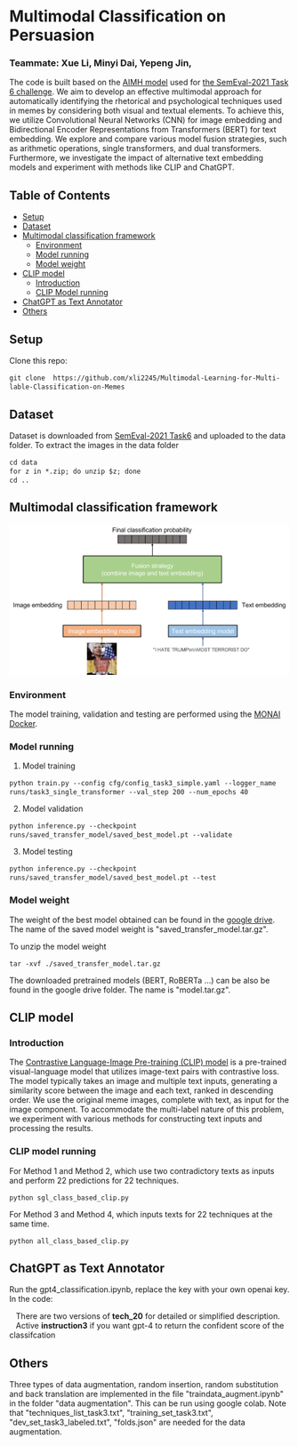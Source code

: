 # Multimodal Classification on Persuasion
### Teammate: Xue Li, Minyi Dai, Yepeng Jin, 
The code is built based on the [AIMH model](https://github.com/mesnico/MemePersuasionDetection) used for [the SemEval-2021 Task 6 challenge](https://propaganda.math.unipd.it/semeval2021task6/). We aim to develop an effective multimodal approach for automatically identifying the rhetorical and psychological techniques used in memes by considering both visual and textual elements. To achieve this, we utilize Convolutional Neural Networks (CNN) for image embedding and Bidirectional Encoder Representations from Transformers (BERT) for text embedding. We explore and compare various model fusion strategies, such as arithmetic operations, single transformers, and dual transformers. Furthermore, we investigate the impact of alternative text embedding models and experiment with methods like CLIP and ChatGPT. 
## Table of Contents
- [Setup](#setup)
- [Dataset](#dataset)
- [Multimodal classification framework](#multimodal-classification-framework)
  - [Environment](#environment)
  - [Model running](#model-running)
  - [Model weight](#model-weight)
- [CLIP model](#clip-model)
  - [Introduction](#introduction)
  - [CLIP Model running](#clip-model-running)
- [ChatGPT as Text Annotator](#chatgpt-as-text-annotator)
- [Others](#others)
## Setup
Clone this repo:
```
git clone  https://github.com/xli2245/Multimodal-Learning-for-Multi-lable-Classification-on-Memes
```
## Dataset
Dataset is downloaded from [SemEval-2021 Task6](https://github.com/di-dimitrov/SEMEVAL-2021-task6-corpus) and uploaded to the data folder.
To extract the images in the data folder
```
cd data
for z in *.zip; do unzip $z; done
cd ..
```
## Multimodal classification framework
![Main framework](https://github.com/xli2245/CS769_Project/blob/main/main%20framework.png)
### Environment
The model training, validation and testing are performed using the [MONAI Docker](https://hub.docker.com/r/projectmonai/monai).
### Model running
1.  Model training
```
python train.py --config cfg/config_task3_simple.yaml --logger_name runs/task3_single_transformer --val_step 200 --num_epochs 40
```
2. Model validation
```
python inference.py --checkpoint runs/saved_transfer_model/saved_best_model.pt --validate
```
3. Model testing
```
python inference.py --checkpoint runs/saved_transfer_model/saved_best_model.pt --test
```
### Model weight
The weight of the best model obtained can be found in the [google drive](https://drive.google.com/drive/folders/1Kk_RAtu0HnvQYur3SldjiLbeznCHQJ1K?usp=sharing). The name of the saved model weight is "saved_transfer_model.tar.gz".

To unzip the model weight
```
tar -xvf ./saved_transfer_model.tar.gz
```

The downloaded pretrained models (BERT, RoBERTa ...) can be also be found in the google drive folder. The name is "model.tar.gz".

## CLIP model
### Introduction
The [Contrastive Language-Image Pre-training (CLIP) model](https://github.com/openai/CLIP) is a pre-trained visual-language model that utilizes image-text pairs with contrastive loss. The model typically takes an image and multiple text inputs, generating a similarity score between the image and each text, ranked in descending order. We use the original meme images, complete with text, as input for the image component. To accommodate the multi-label nature of this problem, we experiment with various methods for constructing text inputs and processing the results. 
### CLIP model running

For Method 1 and Method 2, which use two contradictory texts as inputs and perform 22 predictions for 22 techniques. 
```
python sgl_class_based_clip.py 
```
For Method 3 and Method 4, which inputs texts for 22 techniques at the same time.
```
python all_class_based_clip.py
```

## ChatGPT as Text Annotator

Run the gpt4_classification.ipynb, replace the key with your own openai key.
In the code:  

  &nbsp;&nbsp; There are two versions of **tech_20** for detailed or simplified description.  
 &nbsp;&nbsp; Active **instruction3** if you want gpt-4 to return the confident score of the classifcation

## Others
Three types of data augmentation, random insertion, random substitution and back translation are implemented in the file "traindata_augment.ipynb" in the folder "data augmentation". This can be run using google colab. Note that "techniques_list_task3.txt", "training_set_task3.txt", "dev_set_task3_labeled.txt", "folds.json" are needed for the data augmentation.

